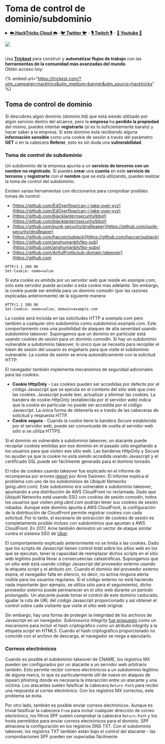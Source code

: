 # Toma de control de dominio/subdominio

<details>

<summary><a href="https://cloud.hacktricks.xyz/pentesting-cloud/pentesting-cloud-methodology"><strong>☁️ HackTricks Cloud ☁️</strong></a> -<a href="https://twitter.com/hacktricks_live"><strong>🐦 Twitter 🐦</strong></a> - <a href="https://www.twitch.tv/hacktricks_live/schedule"><strong>🎙️ Twitch 🎙️</strong></a> - <a href="https://www.youtube.com/@hacktricks_LIVE"><strong>🎥 Youtube 🎥</strong></a></summary>

* ¿Trabajas en una **empresa de ciberseguridad**? ¿Quieres ver tu **empresa anunciada en HackTricks**? ¿O quieres tener acceso a la **última versión de PEASS o descargar HackTricks en PDF**? ¡Consulta los [**PLANES DE SUSCRIPCIÓN**](https://github.com/sponsors/carlospolop)!
* Descubre [**The PEASS Family**](https://opensea.io/collection/the-peass-family), nuestra colección de exclusivos [**NFTs**](https://opensea.io/collection/the-peass-family)
* Obtén el [**oficial PEASS & HackTricks swag**](https://peass.creator-spring.com)
* **Únete al** [**💬**](https://emojipedia.org/speech-balloon/) [**grupo de Discord**](https://discord.gg/hRep4RUj7f) o al [**grupo de telegram**](https://t.me/peass) o **sígueme** en **Twitter** [**🐦**](https://github.com/carlospolop/hacktricks/tree/7af18b62b3bdc423e11444677a6a73d4043511e9/\[https:/emojipedia.org/bird/README.md)[**@carlospolopm**](https://twitter.com/hacktricks_live)**.**
* **Comparte tus trucos de hacking enviando PRs al** [**repositorio de hacktricks**](https://github.com/carlospolop/hacktricks) **y al** [**repositorio de hacktricks-cloud**](https://github.com/carlospolop/hacktricks-cloud).

</details>

![](<../.gitbook/assets/image (9) (1) (2).png>)

\
Usa [**Trickest**](https://trickest.io/) para construir y **automatizar flujos de trabajo** con las **herramientas de la comunidad más avanzadas del mundo**.\
Obtén acceso hoy:

{% embed url="https://trickest.com/?utm_campaign=hacktrics&utm_medium=banner&utm_source=hacktricks" %}

## Toma de control de dominio

Si descubres algún dominio (dominio.tld) que está siendo utilizado por algún servicio dentro del alcance, pero la **empresa** ha **perdido la propiedad** del mismo, puedes intentar **registrarlo** (si es lo suficientemente barato) y hacer saber a la empresa. Si este dominio está recibiendo alguna **información sensible** como una cookie de sesión a través del parámetro **GET** o en la cabecera **Referer**, esto es sin duda una **vulnerabilidad**.

### Toma de control de subdominio

Un subdominio de la empresa apunta a un **servicio de terceros con un nombre no registrado**. Si puedes **crear** una **cuenta** en este **servicio de terceros** y **registrarte** con el **nombre** que se está utilizando, puedes realizar la toma de control del subdominio.

Existen varias herramientas con diccionarios para comprobar posibles tomas de control:

* [https://github.com/EdOverflow/can-i-take-over-xyz](https://github.com/EdOverflow/can-i-take-over-xyz)
* [https://github.com/blacklanternsecurity/bbot](https://github.com/blacklanternsecurity/bbot)
* [https://github.com/punk-security/dnsReaper](https://github.com/punk-security/dnsReaper)
* [https://github.com/haccer/subjack](https://github.com/haccer/subjack)
* [https://github.com/anshumanbh/tko-sub](https://github.com/anshumanbh/tko-subs)
* [https://github.com/ArifulProtik/sub-domain-takeover](https://github.com
```
HTTP/1.1 200 OK
Set-Cookie: name=value
```
Si esta cookie es emitida por un servidor web que reside en _example.com_, solo este servidor puede acceder a esta cookie más adelante. Sin embargo, la cookie puede ser emitida para un dominio comodín (por las razones explicadas anteriormente) de la siguiente manera:
```
HTTP/1.1 200 OK
Set-Cookie: name=value; domain=example.com
```
La cookie será incluida en las solicitudes HTTP a _example.com_ pero también a cualquier otro subdominio como _subdominio.example.com_. Este comportamiento crea una posibilidad de ataques de alta severidad usando subdominio takeover. Supongamos que un dominio en particular está usando cookies de sesión para un dominio comodín. Si hay un subdominio vulnerable a subdominio takeover, lo único que se necesita para recopilar el token de sesión del usuario es engañarlo para que visite el subdominio vulnerable. La cookie de sesión se envía automáticamente con la solicitud HTTP.

El navegador también implementa mecanismos de seguridad adicionales para las cookies:

* **Cookie HttpOnly** - Las cookies pueden ser accedidas por defecto por el código Javascript que se ejecuta en el contexto del sitio web que creó las cookies. Javascript puede leer, actualizar y eliminar las cookies. La bandera de cookie _HttpOnly_ (establecida por el servidor web) indica que la cookie en particular no puede ser accedida por el código Javascript. La única forma de obtenerla es a través de las cabeceras de solicitud y respuesta HTTP.
* **Cookie segura** - Cuando la cookie tiene la bandera _Secure_ establecida por el servidor web, puede ser comunicada de vuelta al servidor web sólo si se utiliza HTTPS.

Si el dominio es vulnerable a subdominio takeover, un atacante puede recopilar cookies emitidas por ese dominio en el pasado sólo engañando a los usuarios para que visiten ese sitio web. Las banderas HttpOnly y Secure no ayudan ya que la cookie no está siendo accedida usando Javascript y el certificado SSL puede ser fácilmente generado para el dominio tomado.

El robo de cookies usando takeover fue explicado en el informe de recompensa por errores [report](https://hackerone.com/reports/172137) por Arne Swinnen. El informe explica el problema con uno de los subdominios de _Ubiquiti Networks_ (_ping.ubnt.com_). Este subdominio era vulnerable a subdominio takeover, apuntando a una distribución de AWS CloudFront no reclamada. Dado que Ubiquiti Networks está usando SSO con cookies de sesión comodín, todos los usuarios que visiten _ping.ubnt.com_ podrían tener sus cookies de sesión robadas. Aunque este dominio apunta a AWS CloudFront, la configuración de la distribución de CloudFront permite registrar cookies con cada solicitud. Por lo tanto, el escenario de extracción de cookies de sesión es completamente posible incluso con subdominios que apuntan a AWS CloudFront. En 2017, Arne también demostró un vector de ataque similar contra el sistema SSO de [Uber](https://www.arneswinnen.net/2017/06/authentication-bypass-on-ubers-sso-via-subdomain-takeover/).

El comportamiento explicado anteriormente no se limita a las cookies. Dado que los scripts de Javascript tienen control total sobre los sitios web en los que se ejecutan, tener la capacidad de reemplazar dichos scripts en el sitio web legítimo podría llevar a consecuencias catastróficas. Supongamos que un sitio web está usando código Javascript del proveedor externo usando la etiqueta _script_ y el atributo _src_. Cuando el dominio del proveedor externo expira, el navegador falla en silencio, es decir, no activa ninguna alerta visible para los usuarios regulares. Si el código externo no está haciendo nada importante (por ejemplo, se utiliza sólo para el seguimiento), dicho proveedor externo puede permanecer en el sitio web durante un período prolongado. Un atacante puede tomar el control de este dominio caducado, igualar la ruta de URL del código Javascript proporcionado y así obtener el control sobre cada visitante que visite el sitio web original.

Sin embargo, hay una forma de proteger la integridad de los archivos de Javascript en un navegador. _Subresource Integrity_ [fue propuesto](https://www.w3.org/TR/2016/REC-SRI-20160623/) como un mecanismo para incluir el hash criptográfico como un atributo _integrity_ a la etiqueta _script_ en HTML5. Cuando el hash criptográfico proporcionado no coincide con el archivo de descarga, el navegador se niega a ejecutarlo.

### Correos electrónicos <a href="#emails" id="emails"></a>

Cuando es posible el subdominio takeover de CNAME, los registros MX pueden ser configurados por un atacante a un servidor web arbitrario también. Esto permite recibir correos electrónicos a un subdominio legítimo de alguna marca, lo que es particularmente útil de nuevo en ataques de (spear) phishing donde es necesaria la interacción entre un atacante y una víctima. Los atacantes suelen falsificar la cabecera `Return-Path` para recibir una respuesta al correo electrónico. Con los registros MX correctos, este problema se evita.

Por otro lado, también es posible enviar correos electrónicos. Aunque es trivial falsificar la cabecera `From` para incluir cualquier dirección de correo electrónico, los filtros SPF suelen comprobar la cabecera `Return-Path` y los hosts permitidos para enviar correos electrónicos para el dominio. SPF almacena la configuración en los registros DNS TXT. Con el subdominio takeover, los registros TXT también están bajo el control del atacante - las comprobaciones SPF pueden ser superadas fácilmente
